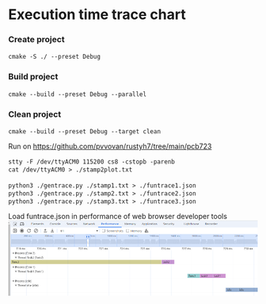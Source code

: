 # Execution time trace chart

### Create project
```
cmake -S ./ --preset Debug
```

### Build project
```
cmake --build --preset Debug --parallel
```

### Clean project
```
cmake --build --preset Debug --target clean
```

Run on https://github.com/pvvovan/rustyh7/tree/main/pcb723
```
stty -F /dev/ttyACM0 115200 cs8 -cstopb -parenb
cat /dev/ttyACM0 > ./stamp2plot.txt

python3 ./gentrace.py ./stamp1.txt > ./funtrace1.json
python3 ./gentrace.py ./stamp2.txt > ./funtrace2.json
python3 ./gentrace.py ./stamp3.txt > ./funtrace3.json
```

Load funtrace.json in performance of web browser developer tools
![Screen shot of funtrace1.json view](./image_run1.png)
